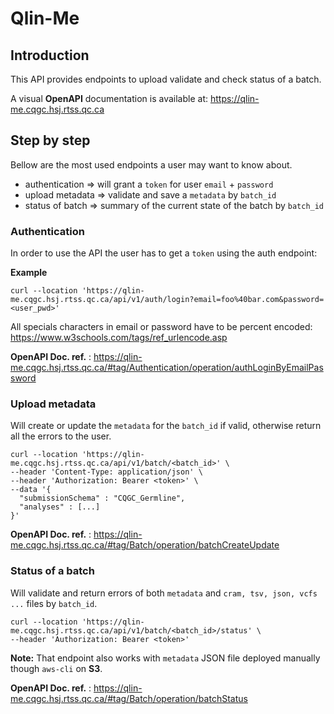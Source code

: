 # Qlin-Me

## Introduction
This API provides endpoints to upload validate and check status of a batch.

A visual **OpenAPI** documentation is available at: https://qlin-me.cqgc.hsj.rtss.qc.ca

## Step by step

Bellow are the most used endpoints a user may want to know about.
- authentication => will grant a `token` for user `email` + `password`
- upload metadata => validate and save a `metadata` by `batch_id`
- status of batch => summary of the current state of the batch by `batch_id`

### Authentication

In order to use the API the user has to get a `token` using the auth endpoint:

**Example**

```shell
curl --location 'https://qlin-me.cqgc.hsj.rtss.qc.ca/api/v1/auth/login?email=foo%40bar.com&password=<user_pwd>'
```

All specials characters in email or password have to be percent encoded: https://www.w3schools.com/tags/ref_urlencode.asp

**OpenAPI Doc. ref.** :
https://qlin-me.cqgc.hsj.rtss.qc.ca/#tag/Authentication/operation/authLoginByEmailPassword

### Upload metadata

Will create or update the `metadata` for the `batch_id` if valid, otherwise return all the errors to the user.

```shell
curl --location 'https://qlin-me.cqgc.hsj.rtss.qc.ca/api/v1/batch/<batch_id>' \
--header 'Content-Type: application/json' \
--header 'Authorization: Bearer <token>' \
--data '{
  "submissionSchema" : "CQGC_Germline",
  "analyses" : [...]
}'
```

**OpenAPI Doc. ref.** :
https://qlin-me.cqgc.hsj.rtss.qc.ca/#tag/Batch/operation/batchCreateUpdate

### Status of a batch

Will validate and return errors of both `metadata` and `cram, tsv, json, vcfs ...` files by `batch_id`.
```shell
curl --location 'https://qlin-me.cqgc.hsj.rtss.qc.ca/api/v1/batch/<batch_id>/status' \
--header 'Authorization: Bearer <token>'
```

**Note:** That endpoint also works with `metadata` JSON file deployed manually though `aws-cli` on **S3**.


**OpenAPI Doc. ref.** :
https://qlin-me.cqgc.hsj.rtss.qc.ca/#tag/Batch/operation/batchStatus
